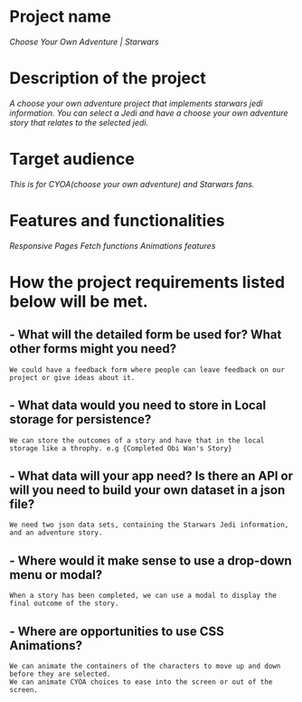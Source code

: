 # Project name
_Choose Your Own Adventure | Starwars_

# Description of the project
_A choose your own adventure project that implements starwars jedi information. You can select a Jedi and have a choose your own adventure story that relates to the selected jedi._

# Target audience
_This is for CYOA(choose your own adventure) and Starwars fans._

# Features and functionalities
_Responsive Pages_
_Fetch functions_
_Animations features_

# How the project requirements listed below will be met.

## - What will the detailed form be used for? What other forms might you need?
    We could have a feedback form where people can leave feedback on our project or give ideas about it.
## - What data would you need to store in Local storage for persistence?
    We can store the outcomes of a story and have that in the local storage like a throphy. e.g {Completed Obi Wan's Story}
## - What data will your app need? Is there an API or will you need to build your own dataset in a json file?
    We need two json data sets, containing the Starwars Jedi information, and an adventure story.
## - Where would it make sense to use a drop-down menu or modal?
    When a story has been completed, we can use a modal to display the final outcome of the story.
## - Where are opportunities to use CSS Animations?
    We can animate the containers of the characters to move up and down before they are selected.
    We can animate CYOA choices to ease into the screen or out of the screen.